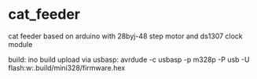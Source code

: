 # cat_feeder
cat feeder based on arduino with 28byj-48 step motor and ds1307 clock module

build: ino build
upload via usbasp: avrdude -c usbasp -p m328p -P usb -U flash:w:.build/mini328/firmware.hex
